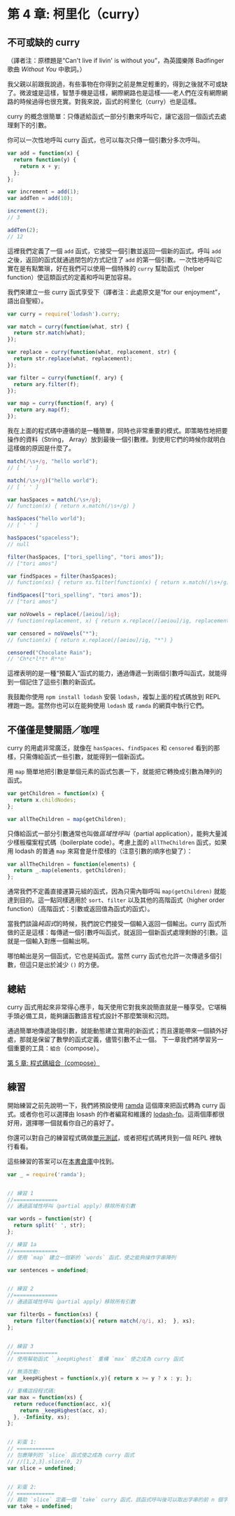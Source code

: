 # 第 4 章: 柯里化（curry）

## 不可或缺的 curry

（譯者注：原標題是“Can't live if livin' is without you”，為英國樂隊 Badfinger 歌曲 *Without You* 中歌詞。）

我父親以前跟我說過，有些事物在你得到之前是無足輕重的，得到之後就不可或缺了。微波爐是這樣，智慧手機是這樣，網際網路也是這樣——老人們在沒有網際網路的時候過得也很充實。對我來說，函式的柯里化（curry）也是這樣。

curry 的概念很簡單：只傳遞給函式一部分引數來呼叫它，讓它返回一個函式去處理剩下的引數。

你可以一次性地呼叫 curry 函式，也可以每次只傳一個引數分多次呼叫。

```js
var add = function(x) {
  return function(y) {
    return x + y;
  };
};

var increment = add(1);
var addTen = add(10);

increment(2);
// 3

addTen(2);
// 12
```

這裡我們定義了一個 `add` 函式，它接受一個引數並返回一個新的函式。呼叫 `add` 之後，返回的函式就通過閉包的方式記住了 `add` 的第一個引數。一次性地呼叫它實在是有點繁瑣，好在我們可以使用一個特殊的 `curry` 幫助函式（helper function）使這類函式的定義和呼叫更加容易。

我們來建立一些 curry 函式享受下（譯者注：此處原文是“for our enjoyment”，語出自聖經）。

```js
var curry = require('lodash').curry;

var match = curry(function(what, str) {
  return str.match(what);
});

var replace = curry(function(what, replacement, str) {
  return str.replace(what, replacement);
});

var filter = curry(function(f, ary) {
  return ary.filter(f);
});

var map = curry(function(f, ary) {
  return ary.map(f);
});
```

我在上面的程式碼中遵循的是一種簡單，同時也非常重要的模式。即策略性地把要操作的資料（String， Array）放到最後一個引數裡。到使用它們的時候你就明白這樣做的原因是什麼了。

```js
match(/\s+/g, "hello world");
// [ ' ' ]

match(/\s+/g)("hello world");
// [ ' ' ]

var hasSpaces = match(/\s+/g);
// function(x) { return x.match(/\s+/g) }

hasSpaces("hello world");
// [ ' ' ]

hasSpaces("spaceless");
// null

filter(hasSpaces, ["tori_spelling", "tori amos"]);
// ["tori amos"]

var findSpaces = filter(hasSpaces);
// function(xs) { return xs.filter(function(x) { return x.match(/\s+/g) }) }

findSpaces(["tori_spelling", "tori amos"]);
// ["tori amos"]

var noVowels = replace(/[aeiou]/ig);
// function(replacement, x) { return x.replace(/[aeiou]/ig, replacement) }

var censored = noVowels("*");
// function(x) { return x.replace(/[aeiou]/ig, "*") }

censored("Chocolate Rain");
// 'Ch*c*l*t* R**n'
```

這裡表明的是一種“預載入”函式的能力，通過傳遞一到兩個引數呼叫函式，就能得到一個記住了這些引數的新函式。

我鼓勵你使用 `npm install lodash` 安裝 `lodash`，複製上面的程式碼放到 REPL 裡跑一跑。當然你也可以在能夠使用 `lodash` 或 `ramda` 的網頁中執行它們。

## 不僅僅是雙關語／咖哩

curry 的用處非常廣泛，就像在 `hasSpaces`、`findSpaces` 和 `censored` 看到的那樣，只需傳給函式一些引數，就能得到一個新函式。

用 `map` 簡單地把引數是單個元素的函式包裹一下，就能把它轉換成引數為陣列的函式。

```js
var getChildren = function(x) {
  return x.childNodes;
};

var allTheChildren = map(getChildren);
```

只傳給函式一部分引數通常也叫做*區域性呼叫*（partial application），能夠大量減少樣板檔案程式碼（boilerplate code）。考慮上面的 `allTheChildren` 函式，如果用 lodash 的普通 `map` 來寫會是什麼樣的（注意引數的順序也變了）：

```js
var allTheChildren = function(elements) {
  return _.map(elements, getChildren);
};
```

通常我們不定義直接運算元組的函式，因為只需內聯呼叫 `map(getChildren)` 就能達到目的。這一點同樣適用於 `sort`、`filter` 以及其他的高階函式（higher order function）（高階函式：引數或返回值為函式的函式）。

當我們談論*純函式*的時候，我們說它們接受一個輸入返回一個輸出。curry 函式所做的正是這樣：每傳遞一個引數呼叫函式，就返回一個新函式處理剩餘的引數。這就是一個輸入對應一個輸出啊。

哪怕輸出是另一個函式，它也是純函式。當然 curry 函式也允許一次傳遞多個引數，但這只是出於減少 `()` 的方便。

## 總結

curry 函式用起來非常得心應手，每天使用它對我來說簡直就是一種享受。它堪稱手頭必備工具，能夠讓函數語言程式設計不那麼繁瑣和沉悶。

通過簡單地傳遞幾個引數，就能動態建立實用的新函式；而且還能帶來一個額外好處，那就是保留了數學的函式定義，儘管引數不止一個。
下一章我們將學習另一個重要的工具：`組合`（compose）。

[第 5 章: 程式碼組合（compose）](ch5.md)

## 練習

開始練習之前先說明一下，我們將預設使用 [ramda](http://ramdajs.com) 這個庫來把函式轉為 curry 函式。或者你也可以選擇由 losash 的作者編寫和維護的 [lodash-fp](https://github.com/lodash/lodash-fp)。這兩個庫都很好用，選擇哪一個就看你自己的喜好了。

你還可以對自己的練習程式碼做[單元測試](https://github.com/llh911001/mostly-adequate-guide-chinese/tree/master/code/part1_exercises)，或者把程式碼拷貝到一個 REPL 裡執行看看。

這些練習的答案可以在[本書倉庫](https://github.com/llh911001/mostly-adequate-guide-chinese/tree/master/code/part1_exercises/answers)中找到。

```js
var _ = require('ramda');


// 練習 1
//==============
// 通過區域性呼叫（partial apply）移除所有引數

var words = function(str) {
  return split(' ', str);
};

// 練習 1a
//==============
// 使用 `map` 建立一個新的 `words` 函式，使之能夠操作字串陣列

var sentences = undefined;


// 練習 2
//==============
// 通過區域性呼叫（partial apply）移除所有引數

var filterQs = function(xs) {
  return filter(function(x){ return match(/q/i, x);  }, xs);
};


// 練習 3
//==============
// 使用幫助函式 `_keepHighest` 重構 `max` 使之成為 curry 函式

// 無須改動:
var _keepHighest = function(x,y){ return x >= y ? x : y; };

// 重構這段程式碼:
var max = function(xs) {
  return reduce(function(acc, x){
    return _keepHighest(acc, x);
  }, -Infinity, xs);
};


// 彩蛋 1:
// ============
// 包裹陣列的 `slice` 函式使之成為 curry 函式
// //[1,2,3].slice(0, 2)
var slice = undefined;


// 彩蛋 2:
// ============
// 藉助 `slice` 定義一個 `take` curry 函式，該函式呼叫後可以取出字串的前 n 個字元。
var take = undefined;
```
